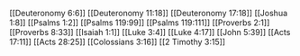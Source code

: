 [[Deuteronomy 6:6]]
[[Deuteronomy 11:18]]
[[Deuteronomy 17:18]]
[[Joshua 1:8]]
[[Psalms 1:2]]
[[Psalms 119:99]]
[[Psalms 119:111]]
[[Proverbs 2:1]]
[[Proverbs 8:33]]
[[Isaiah 1:1]]
[[Luke 3:4]]
[[Luke 4:17]]
[[John 5:39]]
[[Acts 17:11]]
[[Acts 28:25]]
[[Colossians 3:16]]
[[2 Timothy 3:15]]
